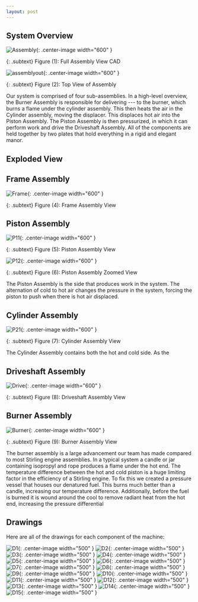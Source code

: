 ```yaml
---
layout: post
---
```

## System Overview
 ![Assembly](https://eliaswheatfall.github.io/StirlingEngineOne/assets/fullassembly.png){: .center-image width="600" }

{: .subtext}
Figure (1): Full Assembly View CAD
 
![assemblyout](https://eliaswheatfall.github.io/StirlingEngineOne/assets/topview.png){: .center-image width="600" }

{: .subtext}
Figure (2): Top View of Assembly

Our system is comprised of four sub-assemblies. In a high-level overview, the Burner Assembly is responsible for delivering --- to the burner, which burns a flame under the cylinder assembly. This then heats the air in the Cylinder assembly, moving the displacer. This displaces hot air into the Piston Assembly. The Piston Assembly is then pressurized, in which it can perform work and drive the Driveshaft Assembly. All of the components are held together by two plates that hold everything in a rigid and elegant manor. 

## Exploded View 

## Frame Assembly
![Frame](https://eliaswheatfall.github.io/StirlingEngineOne/assets/frame.png){: .center-image width="600" }

{: .subtext}
Figure (4): Frame Assembly View

## Piston Assembly

![P11](https://eliaswheatfall.github.io/StirlingEngineOne/assets/pistonone.png){: .center-image width="600" }

{: .subtext}
Figure (5): Piston Assembly View

![P12](https://eliaswheatfall.github.io/StirlingEngineOne/assets/coldhotzoom.png){: .center-image width="600" }

{: .subtext}
Figure (6): Piston Assembly Zoomed View

The Piston Assembly is the side that produces work in the system. The alternation of cold to hot air changes the pressure in the system, forcing the piston to push when there is hot air displaced. 

## Cylinder Assembly

![P21](https://eliaswheatfall.github.io/StirlingEngineOne/assets/pistontwo.png){: .center-image width="600" }

{: .subtext}
Figure (7): Cylinder Assembly View

The Cylinder Assembly contains both the hot and cold side. As the 

## Driveshaft Assembly
![Drive](https://eliaswheatfall.github.io/StirlingEngineOne/assets/flywheel.png){: .center-image width="600" }

{: .subtext}
Figure (8): Driveshaft Assembly View

## Burner Assembly

![Burner](https://eliaswheatfall.github.io/StirlingEngineOne/assets/gascan.png){: .center-image width="600" }

{: .subtext}
Figure (9): Burner Assembly View

The burner assembly is a large advancement our team has made compared to most Stirling engine assemblies. In a typical system a candle or jar containing isopropyl and rope produces a flame under the hot end. The temperature difference between the hot and cold piston is a huge limiting factor in the efficiency of a Stirling engine. To fix this we created a pressure vessel that houses our denatured  fuel. This burns much better than a candle, increasing our temperature difference. Additionally, before the fuel is burned it is wound around the cool to remove radiant heat from the hot end, increasing the pressure differential

## Drawings

Here are all of the drawings for each component of the machine: 

![D1](https://eliaswheatfall.github.io/StirlingEngineOne/assets/Pl-01.PNG){: .center-image width="500" }
![D2](https://eliaswheatfall.github.io/StirlingEngineOne/assets/CL-03.PNG){: .center-image width="500" }
![D3](https://eliaswheatfall.github.io/StirlingEngineOne/assets/clock_cage_plate_back.PNG){: .center-image width="500" }
![D4](https://eliaswheatfall.github.io/StirlingEngineOne/assets/clock_cage_plate_front.PNG){: .center-image width="500" }
![D5](https://eliaswheatfall.github.io/StirlingEngineOne/assets/cold_cylinder.PNG){: .center-image width="500" }
![D6](https://eliaswheatfall.github.io/StirlingEngineOne/assets/CY-06.PNG){: .center-image width="500" }
![D7](https://eliaswheatfall.github.io/StirlingEngineOne/assets/displacer.PNG){: .center-image width="500" }
![D8](https://eliaswheatfall.github.io/StirlingEngineOne/assets/displacer_shaft.PNG){: .center-image width="500" }
![D9](https://eliaswheatfall.github.io/StirlingEngineOne/assets/dr-02.png){: .center-image width="500" }
![D10](https://eliaswheatfall.github.io/StirlingEngineOne/assets/dr-03.png){: .center-image width="500" }
![D11](https://eliaswheatfall.github.io/StirlingEngineOne/assets/fly_wheel.PNG){: .center-image width="500" }
![D12](https://eliaswheatfall.github.io/StirlingEngineOne/assets/hot_cylinder.PNG){: .center-image width="500" }
![D13](https://eliaswheatfall.github.io/StirlingEngineOne/assets/lank_adapter.PNG){: .center-image width="500" }
![D14](https://eliaswheatfall.github.io/StirlingEngineOne/assets/nozzle_clamp.PNG){: .center-image width="500" }
![D15](https://eliaswheatfall.github.io/StirlingEngineOne/assets/nozzle_holder.PNG){: .center-image width="500" }

